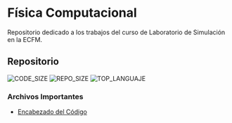 # Física Computacional

Repositorio dedicado a los trabajos del curso de Laboratorio de Simulación
en la ECFM.

## Repositorio
![CODE_SIZE](https://img.shields.io/github/languages/code-size/DSarceno/Computational_Physics?style=for-the-badge)
![REPO_SIZE](https://img.shields.io/github/repo-size/DSarceno/Computational_Physics?style=for-the-badge&color=limegreen)
![TOP_LANGUAJE](https://img.shields.io/github/languages/top/DSarceno/Computational_Physics?color=FF0000&style=for-the-badge)

### Archivos Importantes
  - [Encabezado del Código](./header.f95)
